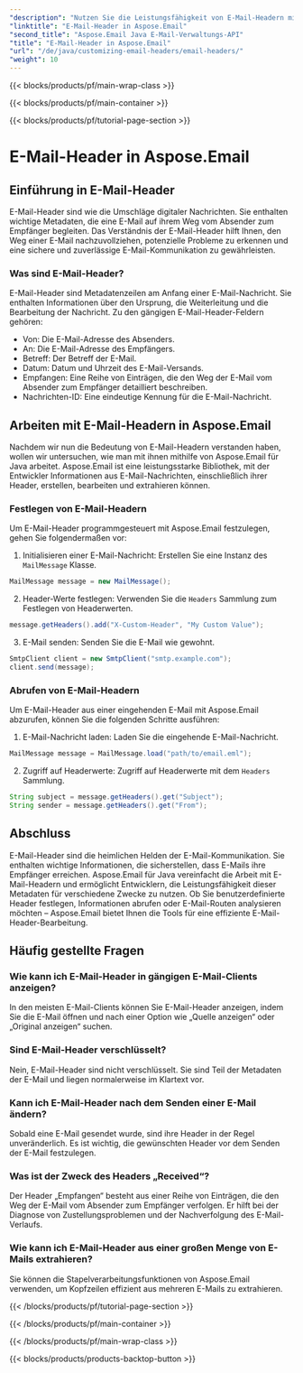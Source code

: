 ```yaml
---
"description": "Nutzen Sie die Leistungsfähigkeit von E-Mail-Headern mit Aspose.Email für Java. Erfahren Sie, wie Sie mühelos E-Mail-Header festlegen und abrufen."
"linktitle": "E-Mail-Header in Aspose.Email"
"second_title": "Aspose.Email Java E-Mail-Verwaltungs-API"
"title": "E-Mail-Header in Aspose.Email"
"url": "/de/java/customizing-email-headers/email-headers/"
"weight": 10
---
```


{{< blocks/products/pf/main-wrap-class >}}

{{< blocks/products/pf/main-container >}}

{{< blocks/products/pf/tutorial-page-section >}}

# E-Mail-Header in Aspose.Email


## Einführung in E-Mail-Header

E-Mail-Header sind wie die Umschläge digitaler Nachrichten. Sie enthalten wichtige Metadaten, die eine E-Mail auf ihrem Weg vom Absender zum Empfänger begleiten. Das Verständnis der E-Mail-Header hilft Ihnen, den Weg einer E-Mail nachzuvollziehen, potenzielle Probleme zu erkennen und eine sichere und zuverlässige E-Mail-Kommunikation zu gewährleisten.

### Was sind E-Mail-Header?

E-Mail-Header sind Metadatenzeilen am Anfang einer E-Mail-Nachricht. Sie enthalten Informationen über den Ursprung, die Weiterleitung und die Bearbeitung der Nachricht. Zu den gängigen E-Mail-Header-Feldern gehören:

- Von: Die E-Mail-Adresse des Absenders.
- An: Die E-Mail-Adresse des Empfängers.
- Betreff: Der Betreff der E-Mail.
- Datum: Datum und Uhrzeit des E-Mail-Versands.
- Empfangen: Eine Reihe von Einträgen, die den Weg der E-Mail vom Absender zum Empfänger detailliert beschreiben.
- Nachrichten-ID: Eine eindeutige Kennung für die E-Mail-Nachricht.

## Arbeiten mit E-Mail-Headern in Aspose.Email

Nachdem wir nun die Bedeutung von E-Mail-Headern verstanden haben, wollen wir untersuchen, wie man mit ihnen mithilfe von Aspose.Email für Java arbeitet. Aspose.Email ist eine leistungsstarke Bibliothek, mit der Entwickler Informationen aus E-Mail-Nachrichten, einschließlich ihrer Header, erstellen, bearbeiten und extrahieren können.

### Festlegen von E-Mail-Headern

Um E-Mail-Header programmgesteuert mit Aspose.Email festzulegen, gehen Sie folgendermaßen vor:

1. Initialisieren einer E-Mail-Nachricht: Erstellen Sie eine Instanz des `MailMessage` Klasse.

```java
MailMessage message = new MailMessage();
```

2. Header-Werte festlegen: Verwenden Sie die `Headers` Sammlung zum Festlegen von Headerwerten.

```java
message.getHeaders().add("X-Custom-Header", "My Custom Value");
```

3. E-Mail senden: Senden Sie die E-Mail wie gewohnt.

```java
SmtpClient client = new SmtpClient("smtp.example.com");
client.send(message);
```

### Abrufen von E-Mail-Headern

Um E-Mail-Header aus einer eingehenden E-Mail mit Aspose.Email abzurufen, können Sie die folgenden Schritte ausführen:

1. E-Mail-Nachricht laden: Laden Sie die eingehende E-Mail-Nachricht.

```java
MailMessage message = MailMessage.load("path/to/email.eml");
```

2. Zugriff auf Headerwerte: Zugriff auf Headerwerte mit dem `Headers` Sammlung.

```java
String subject = message.getHeaders().get("Subject");
String sender = message.getHeaders().get("From");
```

## Abschluss

E-Mail-Header sind die heimlichen Helden der E-Mail-Kommunikation. Sie enthalten wichtige Informationen, die sicherstellen, dass E-Mails ihre Empfänger erreichen. Aspose.Email für Java vereinfacht die Arbeit mit E-Mail-Headern und ermöglicht Entwicklern, die Leistungsfähigkeit dieser Metadaten für verschiedene Zwecke zu nutzen. Ob Sie benutzerdefinierte Header festlegen, Informationen abrufen oder E-Mail-Routen analysieren möchten – Aspose.Email bietet Ihnen die Tools für eine effiziente E-Mail-Header-Bearbeitung.

## Häufig gestellte Fragen

### Wie kann ich E-Mail-Header in gängigen E-Mail-Clients anzeigen?

In den meisten E-Mail-Clients können Sie E-Mail-Header anzeigen, indem Sie die E-Mail öffnen und nach einer Option wie „Quelle anzeigen“ oder „Original anzeigen“ suchen.

### Sind E-Mail-Header verschlüsselt?

Nein, E-Mail-Header sind nicht verschlüsselt. Sie sind Teil der Metadaten der E-Mail und liegen normalerweise im Klartext vor.

### Kann ich E-Mail-Header nach dem Senden einer E-Mail ändern?

Sobald eine E-Mail gesendet wurde, sind ihre Header in der Regel unveränderlich. Es ist wichtig, die gewünschten Header vor dem Senden der E-Mail festzulegen.

### Was ist der Zweck des Headers „Received“?

Der Header „Empfangen“ besteht aus einer Reihe von Einträgen, die den Weg der E-Mail vom Absender zum Empfänger verfolgen. Er hilft bei der Diagnose von Zustellungsproblemen und der Nachverfolgung des E-Mail-Verlaufs.

### Wie kann ich E-Mail-Header aus einer großen Menge von E-Mails extrahieren?

Sie können die Stapelverarbeitungsfunktionen von Aspose.Email verwenden, um Kopfzeilen effizient aus mehreren E-Mails zu extrahieren.

{{< /blocks/products/pf/tutorial-page-section >}}

{{< /blocks/products/pf/main-container >}}

{{< /blocks/products/pf/main-wrap-class >}}

{{< blocks/products/products-backtop-button >}}